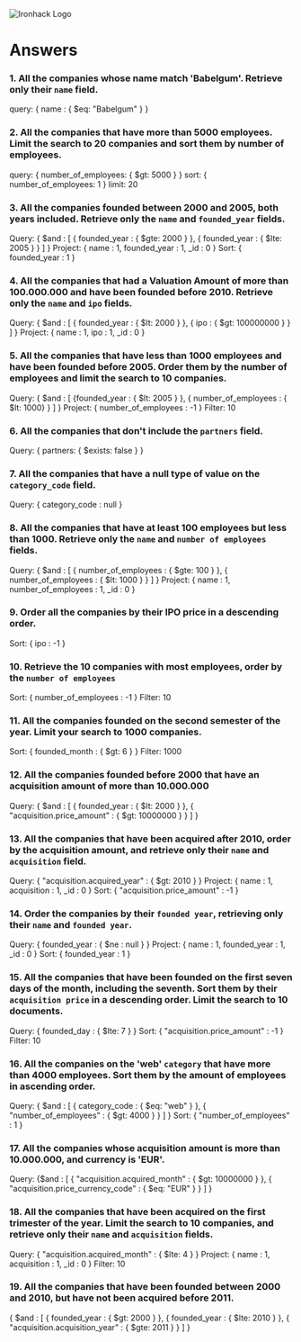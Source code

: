 ![Ironhack Logo](https://i.imgur.com/1QgrNNw.png)

# Answers

### 1. All the companies whose name match 'Babelgum'. Retrieve only their `name` field.

query: { name : { $eq: "Babelgum" } }

### 2. All the companies that have more than 5000 employees. Limit the search to 20 companies and sort them by **number of employees**.

query: { number_of_employees: { $gt: 5000 } }
sort: { number_of_employees: 1 }
limit: 20

### 3. All the companies founded between 2000 and 2005, both years included. Retrieve only the `name` and `founded_year` fields.

Query: { $and : [ { founded_year : { $gte: 2000 } }, { founded_year : { $lte: 2005 } } ] }
Project: { name : 1, founded_year : 1, _id : 0 }
Sort: { founded_year : 1 }

### 4. All the companies that had a Valuation Amount of more than 100.000.000 and have been founded before 2010. Retrieve only the `name` and `ipo` fields.

Query: { $and : [ { founded_year : { $lt: 2000 } }, { ipo : { $gt: 100000000 } } ] }
Project: { name : 1, ipo : 1, _id : 0 }

### 5. All the companies that have less than 1000 employees and have been founded before 2005. Order them by the number of employees and limit the search to 10 companies.

Query: { $and : [ {founded_year : { $lt: 2005 } }, { number_of_employees : { $lt: 1000} } ] }
Project: { number_of_employees : -1 }
Filter: 10

### 6. All the companies that don't include the `partners` field.

Query: { partners: { $exists: false } }

### 7. All the companies that have a null type of value on the `category_code` field.

Query: { category_code : null }

### 8. All the companies that have at least 100 employees but less than 1000. Retrieve only the `name` and `number of employees` fields.

Query: { $and : [ { number_of_employees : { $gte: 100 } }, { number_of_employees : { $lt: 1000 } } ] }
Project: { name : 1, number_of_employees : 1, _id : 0 }

### 9. Order all the companies by their IPO price in a descending order.

Sort: { ipo : -1 }

### 10. Retrieve the 10 companies with most employees, order by the `number of employees`

Sort: { number_of_employees : -1 }
Filter: 10

### 11. All the companies founded on the second semester of the year. Limit your search to 1000 companies.

Sort: { founded_month : { $gt: 6 } }
Filter: 1000

### 12. All the companies founded before 2000 that have an acquisition amount of more than 10.000.000

Query: { $and : [ { founded_year : { $lt: 2000 } }, { "acquisition.price_amount" : { $gt: 10000000 } } ] }

### 13. All the companies that have been acquired after 2010, order by the acquisition amount, and retrieve only their `name` and `acquisition` field.

Query: { "acquisition.acquired_year" : { $gt: 2010 } }
Project: { name : 1, acquisition : 1, _id : 0 }
Sort: { "acquisition.price_amount" : -1 }

### 14. Order the companies by their `founded year`, retrieving only their `name` and `founded year`.

Query: { founded_year : { $ne : null } }
Project: { name : 1, founded_year : 1, _id : 0 }
Sort: { founded_year : 1 }

### 15. All the companies that have been founded on the first seven days of the month, including the seventh. Sort them by their `acquisition price` in a descending order. Limit the search to 10 documents.

Query: { founded_day : { $lte: 7 } }
Sort: { "acquisition.price_amount" : -1 }
Filter: 10

### 16. All the companies on the 'web' `category` that have more than 4000 employees. Sort them by the amount of employees in ascending order.

Query: { $and : [ { category_code : { $eq: "web" } }, { "number_of_employees" : { $gt: 4000 } } ] }
Sort: { "number_of_employees" : 1 }

### 17. All the companies whose acquisition amount is more than 10.000.000, and currency is 'EUR'.

Query: {$and : [ { "acquisition.acquired_month" : { $gt: 10000000 } }, { "acquisition.price_currency_code" : { $eq: "EUR" } } ] }

### 18. All the companies that have been acquired on the first trimester of the year. Limit the search to 10 companies, and retrieve only their `name` and `acquisition` fields.

Query: { "acquisition.acquired_month" : { $lte: 4 } }
Project: { name : 1, acquisition : 1, _id : 0 }
Filter: 10

### 19. All the companies that have been founded between 2000 and 2010, but have not been acquired before 2011.

{ $and : [ { founded_year : { $gt: 2000 } }, { founded_year : { $lte: 2010 } }, { "acquisition.acquisition_year" : { $gte: 2011 } } ] }
